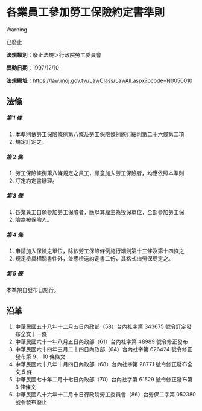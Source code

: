 # 各業員工參加勞工保險約定書準則


> [!WARNING]
> 已廢止


**法規類別**：廢止法規＞行政院勞工委員會

**異動日期**：1997/12/10  

**法規網址**：https://law.moj.gov.tw/LawClass/LawAll.aspx?pcode=N0050010



## 法條
##### 第 1 條
1. 本準則依勞工保險條例第八條及勞工保險條例施行細則第二十六條第二項
1. 規定訂定之。

##### 第 2 條
1. 勞工保險條例第八條規定之員工，願意加入勞工保險者，均應依照本準則
1. 訂定約定書辦理。

##### 第 3 條
1. 各業員工自願參加勞工保險者，應以其雇主為投保單位，全部參加勞工保
1. 險為被保險人。

##### 第 4 條
1. 申請加入保險之單位，除依勞工保險條例施行細則第十三條及第十四條之
1. 規定檢具相關書件外，並應檢送約定書二份，其格式由勞保局定之。

##### 第 5 條
本準規自發布日施行。

## 沿革
1. 中華民國五十八年十二月五日內政部（58）台內社字第 343675 號令訂定發布全文十一條
1. 中華民國六十一年八月五日內政部（61）台內社字第 48989  號令修正發布
1. 中華民國六十四年三月二十四日內政部（64）台內社字第 626424 號令修正發布第 9、 10 條條文
1. 中華民國六十八年十月四日內政部（68）台內社字第 28771  號令修正發布全文 5  條
1. 中華民國七十年二月十七日內政部（70）台內社字第 61529  號令修正發布第 3  條條文
1. 中華民國八十六年十二月十日行政院勞工委員會（86）台勞保二字第 052380 號令發布廢止
